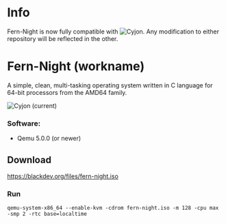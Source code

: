 # Info

Fern-Night is now fully compatible with ![Cyjon](https://github.com/CorruptedByCPU/Cyjon/). Any modification to either repository will be reflected in the other.

# Fern-Night (workname)

A simple, clean, multi-tasking operating system written in C language for 64-bit processors from the AMD64 family.

![Cyjon (current)](https://blackdev.org/shot/2085.png)

### Software:

  - Qemu 5.0.0 (or newer)

## Download

   https://blackdev.org/files/fern-night.iso

### Run

    qemu-system-x86_64 --enable-kvm -cdrom fern-night.iso -m 128 -cpu max -smp 2 -rtc base=localtime
